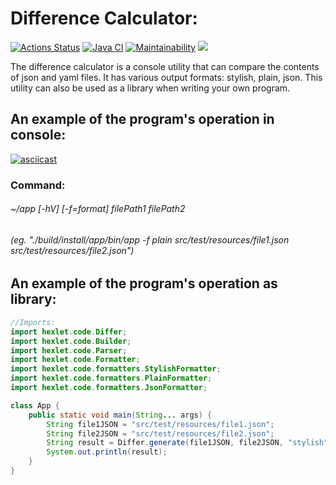 # Difference Calculator:

[![Actions Status](https://github.com/IVF13/java-project-lvl2/workflows/hexlet-check/badge.svg)](https://github.com/IVF13/java-project-lvl2/actions)
[![Java CI](https://github.com/IVF13/java-project-lvl2/actions/workflows/github-actions-demo.yml/badge.svg)](https://github.com/IVF13/java-project-lvl2/actions/workflows/github-actions-demo.yml)
[![Maintainability](https://api.codeclimate.com/v1/badges/890803fa9fd274697fae/maintainability)](https://codeclimate.com/github/IVF13/java-project-lvl2/maintainability)
<a href="https://codeclimate.com/github/IVF13/java-project-lvl2/test_coverage"><img src="https://api.codeclimate.com/v1/badges/890803fa9fd274697fae/test_coverage" /></a>

The difference calculator is a console utility that can compare the contents of json and yaml files. It has various
output formats: stylish, plain, json. This utility can also be used as a library when writing your own program.

## An example of the program's operation in console:

[![asciicast](https://asciinema.org/a/wKwRWO6ZWbJfSqaM6wKhbLpyS.svg)](https://asciinema.org/a/wKwRWO6ZWbJfSqaM6wKhbLpyS)

### Command:

###### ~/app [-hV] [-f=format] filePath1 filePath2

###### (eg. "./build/install/app/bin/app -f plain src/test/resources/file1.json src/test/resources/file2.json")

## An example of the program's operation as library:

```Java
//Imports:
import hexlet.code.Differ;
import hexlet.code.Builder;
import hexlet.code.Parser;
import hexlet.code.Formatter;
import hexlet.code.formatters.StylishFormatter;
import hexlet.code.formatters.PlainFormatter;
import hexlet.code.formatters.JsonFormatter;

class App {
    public static void main(String... args) {
        String file1JSON = "src/test/resources/file1.json";
        String file2JSON = "src/test/resources/file2.json";
        String result = Differ.generate(file1JSON, file2JSON, "stylish");
        System.out.println(result);
    }
}
```
